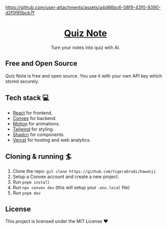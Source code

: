 



https://github.com/user-attachments/assets/a4d66bc6-08f9-43f0-9390-d2f0f85bcb7f



<div align="center">
<h1 align="center">
  <a href="https://hawanji.vercel.app/">Quiz Note</a>
</h1>
  <p>
    Turn your notes into quiz with AI.
  </p>
</div>

## Free and Open Source

Quiz Note is free and open source. You use it with your own API key which stored securely.

## Tech stack 💻

- [React](https://react.dev/) for frontend.
- [Convex](https://www.convex.dev/) for backend.
- [Motion](https://motion.dev/) for animations.
- [Tailwind](https://tailwindcss.com/) for styling.
- [Shadcn](https://ui.shadcn.com/) for components.
- [Vercel](https://vercel.com/) for hosting and web analytics.

## Cloning & running 🏄

1. Clone the repo: `git clone https://github.com/tigerabrodi/hawanji`
2. Setup a Convex account and create a new project.
3. Run `pnpm install`
4. Run `npx convex dev` (this will setup your `.env.local` file)
5. Run `pnpm dev`

## License

This project is licensed under the MIT License ❤️

